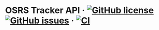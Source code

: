 # OSRS Tracker API &middot; [![GitHub license](https://img.shields.io/github/license/osrs-tracker/osrs-tracker-api.svg)](https://github.com/osrs-tracker/osrs-tracker-api/blob/master/LICENSE) [![GitHub issues](https://img.shields.io/github/issues/osrs-tracker/osrs-tracker-api.svg)](https://github.com/osrs-tracker/osrs-tracker-api/issues) &middot; [![CI](https://github.com/osrs-tracker/osrs-tracker-api/actions/workflows/main.yml/badge.svg)](https://github.com/osrs-tracker/osrs-tracker-api/actions/workflows/main.yml)
